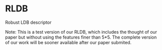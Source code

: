 # RLDB
Robust LDB descriptor



Note: This is a test version of our RLDB, which includes the thought of our paper but without using the features finer than 5*5. The complete version of our work will be sooner available after our paper submited.
